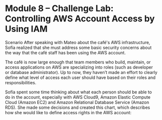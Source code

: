 # Module 8 – Challenge Lab: Controlling AWS Account Access by Using IAM

Scenario
After speaking with Mateo about the café's AWS infrastructure, Sofía realized that she must address some basic security concerns about the way that the café staff has been using the AWS account.

The café is now large enough that team members who build, maintain, or access applications on AWS are specializing into roles (such as developer or database administrator). Up to now, they haven’t made an effort to clearly define what level of access each user should have based on their roles and responsibilities.  

Sofía spent some time thinking about what each person should be able to do in the account, especially with AWS Cloud9, Amazon Elastic Compute Cloud (Amazon EC2) and Amazon Relational Database Service (Amazon RDS). She made some decisions and created this chart, which describes how she would like to define access rights in the AWS account:
